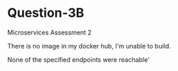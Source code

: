 # Question-3B
Microservices Assessment 2

There is no image in my docker hub, I'm unable to build.

None of the specified endpoints were reachable'
